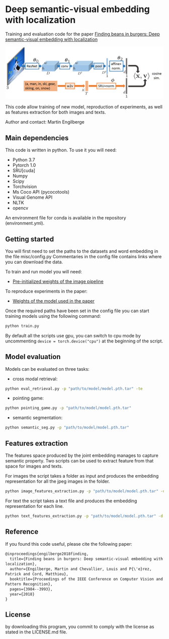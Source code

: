 # Deep semantic-visual embedding with localization

Training and evaluation code for the paper [Finding beans in burgers: Deep semantic-visual embedding with localization](http://openaccess.thecvf.com/content_cvpr_2018/CameraReady/3272.pdf) 

<img src="./data/fig.jpg" width="800">

This code allow training of new model, reproduction of experiments, as well as features extraction for both images and texts.

Author and contact: Martin Engilberge

## Main dependencies

This code is written in python. To use it you will need:

* Python 3.7
* Pytorch 1.0
* SRU[cuda]
* Numpy
* Scipy
* Torchvision
* Ms Coco API (pycocotools)
* Visual Genome API
* NLTK
* opencv

An environment file for conda is available in the repository (environment.yml).

## Getting started

You will first need to set the paths to the datasets and word embedding in the file misc/config.py 
Commentaries in the config file contains links where you can download the data.

To train and run model you will need:

* [Pre-initialized weights of the image pipeline](https://cloud.lip6.fr/index.php/s/sEiwuVj7UXWwSjf)

To reproduce experiments in the paper:

* [Weights of the model used in the paper](https://cloud.lip6.fr/index.php/s/RutL5MG2a0fpv1F)

Once the required paths have been set in the config file you can start training models using the following command:

```sh
python train.py
```

By default all the scripts use gpu, you can switch to cpu mode by uncommenting `device = torch.device("cpu")` at the beginning of the script.

## Model evaluation

Models can be evaluated on three tasks:

* cross modal retrieval:

```sh
python eval_retrieval.py -p "path/to/model/model.pth.tar" -te
```

* pointing game:

```sh
python pointing_game.py -p "path/to/model/model.pth.tar"
```

* semantic segmentation:

```sh
python semantic_seg.py -p "path/to/model/model.pth.tar"
```

## Features extraction
The features space produced by the joint embedding manages to capture semantic property.
Two scripts can be used to extract feature from that space for images and texts.

For images the script takes a folder as input and produces the embedding representation for all the jpeg images in the folder.
```sh
python image_features_extraction.py -p "path/to/model/model.pth.tar" -d "path/to/image/folder/" -o "path/to/output/file"
```

For text the script takes a text file and produces the embedding representation for each line.
```sh
python text_features_extraction.py -p "path/to/model/model.pth.tar" -d "path/to/text/file/" -o "path/to/output/file"
```

## Reference

If you found this code useful, please cite the following paper:

    @inproceedings{engilberge2018finding,
	  title={Finding beans in burgers: Deep semantic-visual embedding with localization},
	  author={Engilberge, Martin and Chevallier, Louis and P{\'e}rez, Patrick and Cord, Matthieu},
	  booktitle={Proceedings of the IEEE Conference on Computer Vision and Pattern Recognition},
	  pages={3984--3993},
	  year={2018}
	}

## License 
by downloading this program, you commit to comply with the license as stated in the LICENSE.md file.








